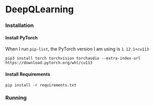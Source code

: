 # DeepQLearning


### Installation

#### Install PyTorch

When I run ```pip-list```, the PyTorch version I am using is ```1.12.1+cu113```

```shell
pip3 install torch torchvision torchaudio --extra-index-url https://download.pytorch.org/whl/cu113
```

#### Install Requirements
```shell
pip install -r requirements.txt
```


### Running


